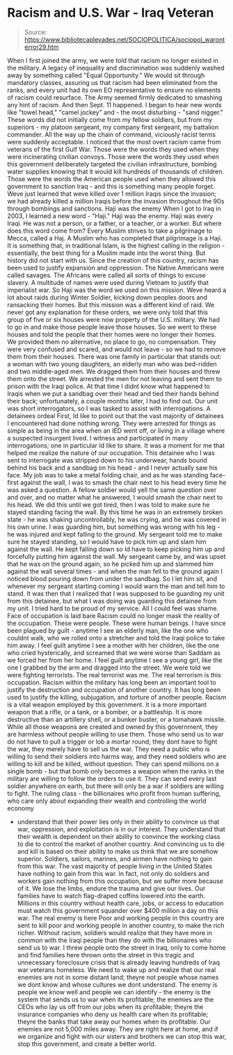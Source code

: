# Racism and U.S. War - Iraq Veteran

> Source: https://www.bibliotecapleyades.net/SOCIOPOLITICA/sociopol_waronterror29.htm

When I first joined the army, we were told
that racism no longer existed in the military.
A legacy of inequality and discrimination
was suddenly washed away by something called "Equal Opportunity." We
would sit through mandatory classes, assuring us that racism had been
eliminated from the ranks, and every unit had its own EO representative
to ensure no elements of racism could resurface. The Army seemed firmly
dedicated to smashing any hint of racism.
And then Sept. 11 happened. I began to hear new words like "towel head,"
"camel jockey" and - the most disturbing - "sand nigger." These words
did not initially come from my fellow soldiers, but from my superiors -
my platoon sergeant, my company first sergeant, my battalion commander.
All the way up the chain of command, viciously racist terms were
suddenly acceptable.
I noticed that the most overt racism came from veterans of the first
Gulf War. Those were the words they used when they were incinerating
civilian convoys. Those were the words they used when this government
deliberately targeted the civilian infrastructure, bombing water
supplies knowing that it would kill hundreds of thousands of children.
Those were the words the American people used when they allowed this
government to sanction Iraq - and this is something many people forget.
Weve just learned that weve killed over 1
million Iraqis since the invasion; we had already killed a million
Iraqis before the invasion throughout the 90s through bombings and
sanctions.
Haji was the
enemy
When I got to Iraq in 2003, I learned a new word - "Haji."
Haji was the enemy. Haji was every Iraqi. He
was not a person, or a father, or a teacher, or a worker. But where does
this word come from? Every Muslim strives to take a pilgrimage to Mecca,
called a Haj. A Muslim who has completed that pilgrimage is a Haji. It
is something that, in traditional Islam, is the highest calling in the
religion - essentially, the best thing for a Muslim made into the worst
thing.
But history did not start with us. Since the creation of this country,
racism has been used to justify expansion and oppression. The Native
Americans were called savages. The Africans were called all sorts of
things to excuse slavery. A multitude of names were used during Vietnam
to justify that imperialist war.
So Haji was the word we used on this mission. Weve heard a lot about
raids during Winter Soldier, kicking down peoples doors and ransacking
their homes. But this mission was a different kind of raid. We never got
any explanation for these orders, we were only told that this group of
five or six houses were now property of the U.S. military. We had to go
in and make those people leave those houses.
So we went to these houses and told the people that their homes were no
longer their homes. We provided them no alternative, no place to go, no
compensation. They were very confused and scared, and would not leave -
so we had to remove them from their houses.
There was one family in particular that stands out: a woman with two
young daughters, an elderly man who was bed-ridden and two middle-aged
men. We dragged them from their houses and threw them onto the street.
We arrested the men for not leaving and sent them to prison with the
Iraqi police.
At that time I didnt know what happened to Iraqis when we put a sandbag
over their head and tied their hands behind their back; unfortunately, a
couple months later, I had to find out.
Our unit was short interrogators, so I was
tasked to assist with interrogations.
A detainees
ordeal
First, Id like to point out that the vast majority of detainees I
encountered had done nothing wrong. They were arrested for things as
simple as being in the area when an IED went off, or living in a village
where a suspected insurgent lived.
I witness and participated in many interrogations; one in particular Id
like to share. It was a moment for me that helped me realize the nature
of our occupation.
This detainee who I was sent to interrogate was stripped down to his
underwear, hands bound behind his back and a sandbag on his head - and I
never actually saw his face. My job was to take a metal folding chair,
and as he was standing face-first against the wall, I was to smash the
chair next to his head every time he was asked a question. A fellow
soldier would yell the same question over and over, and no matter what
he answered, I would smash the chair next to his head.
We did this until we got tired, then I was told to make sure he stayed
standing facing the wall. By this time he was in an extremely broken
state - he was shaking uncontrollably, he was crying, and he was covered
in his own urine.
I was guarding him, but something was wrong with his leg - he was
injured and kept falling to the ground. My sergeant told me to make sure
he stayed standing, so I would have to pick him up and slam him against
the wall. He kept falling down so Id have to keep picking him up and
forcefully putting him against the wall.
My sergeant came by, and was upset that he was on the ground again, so
he picked him up and slammed him against the wall several times - and
when the man fell to the ground again I noticed blood pouring down from
under the sandbag.
So I let him sit, and whenever my sergeant starting coming I would warn
the man and tell him to stand. It was then that I realized that I was
supposed to be guarding my unit from this detainee, but what I was doing
was guarding this detainee from my unit.
I tried hard to be proud of my service.
All I could feel was shame.
Face of occupation
is laid bare
Racism could no longer mask the reality of the occupation. These were
people. These were human beings.
I have since been plagued by guilt - anytime
I see an elderly man, like the one who couldnt walk, who we rolled onto
a stretcher and told the Iraqi police to take him away. I feel guilt
anytime I see a mother with her children, like the one who cried
hysterically, and screamed that we were worse than Saddam as we forced
her from her home. I feel guilt anytime I see a young girl, like the one
I grabbed by the arm and dragged into the street.
We were told we were fighting terrorists. The real terrorist was me. The
real terrorism is this occupation.
Racism within the military has long been an important tool to justify
the destruction and occupation of another country. It has long been used
to justify the killing, subjugation, and torture of another people.
Racism is a vital weapon employed by this government. It is a more
important weapon that a rifle, or a tank, or a bomber, or a battleship.
It is more destructive than an artillery shell, or a bunker buster, or a
tomahawk missile.
While all those weapons are created and owned by this government, they
are harmless without people willing to use them. Those who send us to
war do not have to pull a trigger or lob a mortar round; they dont have
to fight the war, they merely have to sell us the war.
They need a public who is willing to send
their soldiers into harms way, and they need soldiers who are willing
to kill and be killed, without question. They can spend millions on a
single bomb - but that bomb only becomes a weapon when the ranks in the
military are willing to follow the orders to use it. They can send every
last soldier anywhere on earth, but there will only be a war if soldiers
are willing to fight.
The ruling class - the billionaires who profit from human suffering, who
care only about expanding their wealth and controlling the world economy
- understand that their power lies only in their ability to convince us
that war, oppression, and exploitation is in our interest. They
understand that their wealth is dependent on their ability to convince
the working class to die to control the market of another country.
And convincing us to die and kill is based
on their ability to make us think that we are somehow superior.
Soldiers, sailors, marines, and airmen have nothing to gain from this
war. The vast majority of people living in the United States have
nothing to gain from this war. In fact, not only do soldiers and workers
gain nothing from this occupation, but we suffer more because of it. We
lose the limbs, endure the trauma and give our lives. Our families have
to watch flag-draped coffins lowered into the earth.
Millions in this country without health
care, jobs, or access to education must watch this government squander
over $400 million a day on this war.
The real enemy is
here
Poor and working people in this country are sent to kill poor and
working people in another country, to make the rich richer.
Without racism, soldiers would realize that
they have more in common with the Iraqi people than they do with the
billionaires who send us to war. I threw people onto the street in Iraq,
only to come home and find families here thrown onto the street in this
tragic and unnecessary foreclosure crisis that is already leaving
hundreds of Iraq war veterans homeless.
We need to wake up and realize that our real enemies are not in some
distant land; theyre not people whose names we dont know and whose
cultures we dont understand.
The enemy is people we know well and people
we can identify - the enemy is the system that sends us to war when its
profitable; the enemies are the CEOs who lay us off from our jobs when
its profitable; theyre the insurance companies who deny us health care
when its profitable; theyre the banks that take away our homes when
its profitable.
Our enemies are not 5,000 miles away.
They are right here at home, and if we
organize and fight with our sisters and brothers we can stop this war,
stop this government, and create a better world.
